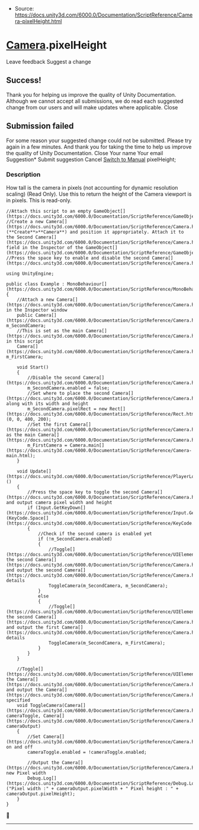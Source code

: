* Source: https://docs.unity3d.com/6000.0/Documentation/ScriptReference/Camera-pixelHeight.html

#  [Camera](https://docs.unity3d.com/6000.0/Documentation/ScriptReference/Camera.html).pixelHeight
Leave feedback
Suggest a change
## Success!
Thank you for helping us improve the quality of Unity Documentation. Although we cannot accept all submissions, we do read each suggested change from our users and will make updates where applicable.
Close
## Submission failed
For some reason your suggested change could not be submitted. Please <a>try again</a> in a few minutes. And thank you for taking the time to help us improve the quality of Unity Documentation.
Close
Your name Your email Suggestion* Submit suggestion
Cancel
[Switch to Manual](https://docs.unity3d.com/6000.0/Documentation/Manual/class-Camera.html "Go to Camera Component in the Manual")
pixelHeight; 
### Description
How tall is the camera in pixels (not accounting for dynamic resolution scaling) (Read Only).
Use this to return the height of the Camera viewport is in pixels. This is read-only.
```
//Attach this script to an empty GameObject[](https://docs.unity3d.com/6000.0/Documentation/ScriptReference/GameObject.html)
//Create a new Camera[](https://docs.unity3d.com/6000.0/Documentation/ScriptReference/Camera.html) (**Create**>**Camera**) and position it appropriately. Attach it to the Second Camera[](https://docs.unity3d.com/6000.0/Documentation/ScriptReference/Camera.html) field in the Inspector of the GameObject[](https://docs.unity3d.com/6000.0/Documentation/ScriptReference/GameObject.html)
//Press the space key to enable and disable the second Camera[](https://docs.unity3d.com/6000.0/Documentation/ScriptReference/Camera.html)  
  
using UnityEngine;  
  
public class Example : MonoBehaviour[](https://docs.unity3d.com/6000.0/Documentation/ScriptReference/MonoBehaviour.html)
{
    //Attach a new Camera[](https://docs.unity3d.com/6000.0/Documentation/ScriptReference/Camera.html) in the Inspector window
    public Camera[](https://docs.unity3d.com/6000.0/Documentation/ScriptReference/Camera.html) m_SecondCamera;
    //This is set as the main Camera[](https://docs.unity3d.com/6000.0/Documentation/ScriptReference/Camera.html) in this script
    Camera[](https://docs.unity3d.com/6000.0/Documentation/ScriptReference/Camera.html) m_FirstCamera;  
  
    void Start()
    {
        //Disable the second Camera[](https://docs.unity3d.com/6000.0/Documentation/ScriptReference/Camera.html)
        m_SecondCamera.enabled = false;
        //Set where to place the second Camera[](https://docs.unity3d.com/6000.0/Documentation/ScriptReference/Camera.html) along with its width and height
        m_SecondCamera.pixelRect = new Rect[](https://docs.unity3d.com/6000.0/Documentation/ScriptReference/Rect.html)(0, 0, 400, 200);
        //Set the first Camera[](https://docs.unity3d.com/6000.0/Documentation/ScriptReference/Camera.html) as the main Camera[](https://docs.unity3d.com/6000.0/Documentation/ScriptReference/Camera.html)
        m_FirstCamera = Camera.main[](https://docs.unity3d.com/6000.0/Documentation/ScriptReference/Camera-main.html);
    }  
  
    void Update[](https://docs.unity3d.com/6000.0/Documentation/ScriptReference/PlayerLoop.Update.html)()
    {
        //Press the space key to toggle the second Camera[](https://docs.unity3d.com/6000.0/Documentation/ScriptReference/Camera.html) and output camera pixel width and height
        if (Input.GetKeyDown[](https://docs.unity3d.com/6000.0/Documentation/ScriptReference/Input.GetKeyDown.html)(KeyCode.Space[](https://docs.unity3d.com/6000.0/Documentation/ScriptReference/KeyCode.Space.html)))
        {
            //Check if the second camera is enabled yet
            if (!m_SecondCamera.enabled)
            {
                //Toggle[](https://docs.unity3d.com/6000.0/Documentation/ScriptReference/UIElements.Toggle.html) the second Camera[](https://docs.unity3d.com/6000.0/Documentation/ScriptReference/Camera.html) and output the second Camera[](https://docs.unity3d.com/6000.0/Documentation/ScriptReference/Camera.html)'s details
                ToggleCamera(m_SecondCamera, m_SecondCamera);
            }
            else
            {
                //Toggle[](https://docs.unity3d.com/6000.0/Documentation/ScriptReference/UIElements.Toggle.html) the second Camera[](https://docs.unity3d.com/6000.0/Documentation/ScriptReference/Camera.html) and output the first Camera[](https://docs.unity3d.com/6000.0/Documentation/ScriptReference/Camera.html)'s details
                ToggleCamera(m_SecondCamera, m_FirstCamera);
            }
        }
    }  
  
    //Toggle[](https://docs.unity3d.com/6000.0/Documentation/ScriptReference/UIElements.Toggle.html) the Camera[](https://docs.unity3d.com/6000.0/Documentation/ScriptReference/Camera.html) and output the Camera[](https://docs.unity3d.com/6000.0/Documentation/ScriptReference/Camera.html) specified
    void ToggleCamera(Camera[](https://docs.unity3d.com/6000.0/Documentation/ScriptReference/Camera.html) cameraToggle, Camera[](https://docs.unity3d.com/6000.0/Documentation/ScriptReference/Camera.html) cameraOutput)
    {
        //Set Camera[](https://docs.unity3d.com/6000.0/Documentation/ScriptReference/Camera.html) on and off
        cameraToggle.enabled = !cameraToggle.enabled;  
  
        //Output the Camera[](https://docs.unity3d.com/6000.0/Documentation/ScriptReference/Camera.html)'s new Pixel width
        Debug.Log[](https://docs.unity3d.com/6000.0/Documentation/ScriptReference/Debug.Log.html)("Pixel width :" + cameraOutput.pixelWidth + " Pixel height : " + cameraOutput.pixelHeight);
    }
}

```

* * *
